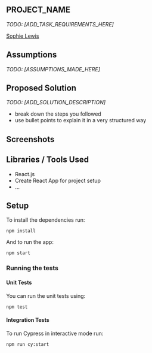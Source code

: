 ## PROJECT_NAME

*TODO: [ADD_TASK_REQUIREMENTS_HERE]*

[Sophie Lewis](mailto:sophie@codewithdragos.com)

## Assumptions

*TODO: [ASSUMPTIONS_MADE_HERE]*

## Proposed Solution

*TODO: [ADD_SOLUTION_DESCRIPTION]*
- break down the steps you followed
- use bullet points to explain it in a very structured way

## Screenshots


## Libraries / Tools Used

- React.js
- Create React App for project setup
- ...

## Setup

To install the dependencies run:

`npm install`

And to run the app:

`npm start`


### Running the tests

#### Unit Tests

You can run the unit tests using:

`npm test`

#### Integration Tests

To run Cypress in interactive mode run:

`npm run cy:start`





